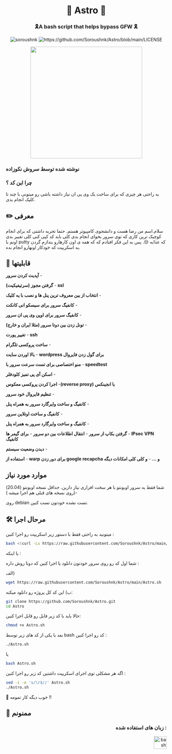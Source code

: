 <h1 align="center"> 🚀 Astro 🚀 </h1>
<h3 align="center"> 🎗️A bash script that helps bypass GFW 🎗️</h3>

<p align="center"> <img src="https://komarev.com/ghpvc/?username=soroushnk&label=Profile%20views&color=0e75b6&style=flat" alt="soroushnk" />
<img src="https://img.shields.io/github/license/soroushnk/Astro?style=flat-square" alt="https://github.com/Soroushnk/Astro/blob/main/LICENSE" /> </p>
<p align="center">
  <img src="./assets/smenu.png" width="350" />
</p>










 ### نوشته شده توسط سروش نکوزاده
 
 
### چرا این کد ؟
به راحتی هر چیزی که برای ساخت یک وی پی ان نیاز داشته باشی رو میتونی با چند تا کلیک انجام بدی. 


## ✏️ معرفی
سلام.اسم من رضا هست و دانشجوی کامپیوتر هستم. حتما تجربه داشتی که برای انجام کوچیک ترین کاری که توی سرور بخوای انجام بدی کلی باید کد کپی کنی کلی تغییر بدی اونم با putty  که عذابه 😒. پس به این فکر افتادم که که همه ی اون کارهارو بندازم گردن یه اسکریپت که خودکار اونهارو انجام بده.


## 🧐 قابلیتها
&rlm;- **آپدیت کردن سرور**

&rlm;- **گرفتن مجوز (سرتیفیکیت) ssl**

&rlm;- **انتخاب از بین معروف ترین پنل ها و نصب با یه کلیک**

&rlm;- **کانفیگ سرور برای سیسکو انی کانکت**

&rlm;- **کانفیگ سرور برای اوپن وی پی ان سرور**

&rlm;- **تونل زدن بین دوتا سرور (مثلا ایران و خارج)**

&rlm;- **تغییر پورت ssh**

&rlm;- **ساخت پروکسی تلگرام**

&rlm;- **بالا اوردن سایت wordpress برای گول زدن فایروال**

&rlm;- **منو اختصاصی برای تست سرعت سرور با speedtest**

&rlm;- **اسکن آی پی تمیز کلودفلر**

&rlm;- **اجرا کردن پروکسی معکوس(reverse proxy) با انجینکس**

&rlm;- **تنظیم فایروال خود سرور**

&rlm;- **کانفیگ  و ساخت وایرگارد سرور به همراه پنل**

&rlm;- **کانفیگ  و ساخت اوتلاین سرور**


&rlm;- **کانفیگ  و ساخت وایرگارد سرور به همراه پنل**


&rlm;- **گرفتن بکاپ از سرور**
&rlm;- **انتقال اطلاعات بین دو سرور**
&rlm;- **برای گیمر ها  IPsec VPN  کانفیگ**

&rlm;- **دیدن وضعیت سیستم**

&rlm;- **استفاده از warp برای دور زدن google recapcha و ...**
&rlm;- **و کلی کلی امکانات دیگه**




## موارد مورد نیاز
شما فقط یه سرور اوبونتو با هر سخت افزاری نیاز دارین. حداقل نسخه اوبونتو (20.04) -(روی نسخه های قبلی هم اجرا میشه )

روی  debian  تست نشده خودتون تست کنین.



## 🛠️ مرحال اجرا
میتونید به راحتی فقط با دستور زیر اسکریپت رو اجرا کنین : 
```bash
bash <(curl -Ls https://raw.githubusercontent.com/Soroushnk/Astro/main/Astro.sh)
```
یا اینکه :


شما اول کد رو روی سرور خودتون دانلود یا اجرا کنین که دوتا روش داره :

الف)
```bash
wget https://raw.githubusercontent.com/Soroushnk/Astro/main/Astro.sh

```

ب) این کد کل پروژه رو دانلود میکنه:
```bash
git clone https://github.com/Soroushnk/Astro.git
cd Astro
```
حالا باید با کد زیر فایل رو قابل اجرا کنین:

```bash
chmod +x Astro.sh
```
بعد با یکی از کد های زیر  توسط bash  کد رو اجرا کنین :

```bash 
./Astro.sh
```
یا 

```bash 
bash Astro.sh
```
اگه هر مشکلی توی اجرای اسکریپت داشتین کد زیر رو اجرا کنین :
```bash 
sed -i -e 's/\r$//' Astro.sh
./Astro.sh
```
🌟 خوب دیگه کار تمومه  !!

## 🙏 ممنونم 
<h3 align="right">زبان های استفاده شده :</h3>
<p align="right"> <a href="https://www.gnu.org/software/bash/" target="_blank" rel="noreferrer"> <img src="https://www.vectorlogo.zone/logos/gnu_bash/gnu_bash-icon.svg" alt="bash" width="40" height="40"/> </a> </p>

